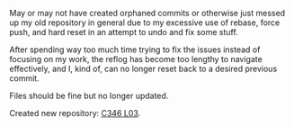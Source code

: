 May or may not have created orphaned commits or otherwise just messed up my old repository in general
due to my excessive use of rebase, force push, and hard reset in an attempt to undo and fix some stuff.

After spending way too much time trying to fix the issues instead of focusing on my work,
the reflog has become too lengthy to navigate effectively, and I, kind of, can no longer reset back to a desired previous commit.

Files should be fine but no longer updated.

Created new repository: [C346 L03](https://github.com/23019609/C346_L03).
